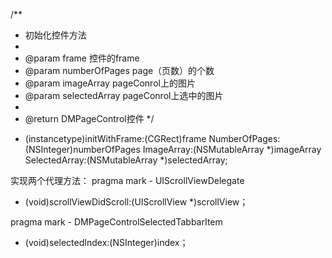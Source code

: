 /**
 *  初始化控件方法
 *
 *  @param frame         控件的frame
 *  @param numberOfPages page（页数）的个数
 *  @param imageArray    pageConrol上的图片
 *  @param selectedArray pageConrol上选中的图片
 *
 *  @return DMPageControl控件
 */
- (instancetype)initWithFrame:(CGRect)frame NumberOfPages:(NSInteger)numberOfPages ImageArray:(NSMutableArray *)imageArray SelectedArray:(NSMutableArray *)selectedArray;


实现两个代理方法：
pragma mark - UIScrollViewDelegate
- (void)scrollViewDidScroll:(UIScrollView *)scrollView；
 
pragma mark - DMPageControlSelectedTabbarItem
- (void)selectedIndex:(NSInteger)index；
